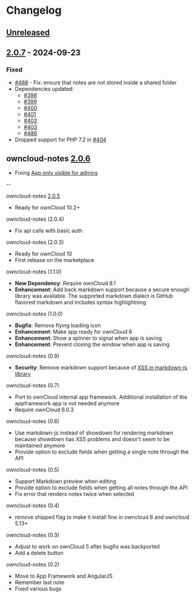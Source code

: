 # Changelog

## [Unreleased] 



## [2.0.7] - 2024-09-23

### Fixed
 * [#488](https://github.com/owncloud/notes/pull/488) - Fix: ensure that notes are not stored inside a shared folder
 * Dependencies updated:
   - [#398](https://github.com/owncloud/notes/pull/398)
   - [#399](https://github.com/owncloud/notes/pull/399)
   - [#400](https://github.com/owncloud/notes/pull/400)
   - [#401](https://github.com/owncloud/notes/pull/401)
   - [#402](https://github.com/owncloud/notes/pull/402)
   - [#403](https://github.com/owncloud/notes/pull/403) 
   - [#486](https://github.com/owncloud/notes/pull/486)
 * Dropped support for PHP 7.2 in [#404](https://github.com/owncloud/notes/pull/404) 


## owncloud-notes [2.0.6]

* Fixing [App only visible for admins](https://github.com/owncloud/notes/issues/314)

--

owncloud-notes [2.0.5]
* Ready for ownCloud 10.2+

owncloud-notes (2.0.4)
* Fix api calls with basic auth

owncloud-notes (2.0.3)
* Ready for ownCloud 10
* First release on the marketplace

owncloud-notes (1.1.0)
* **New Dependency**: Require ownCloud 8.1
* **Enhancement**: Add back markdown support because a secure enough library was available. The supported markdown dialect is GitHub flavored markdown and includes syntax highlightning

owncloud-notes (1.0.0)
* **Bugfix**: Remove flying loading icon
* **Enhancement**: Make app ready for ownCloud 8
* **Enhancement**: Show a spinner to signal when app is saving
* **Enhancement**: Prevent closing the window when app is saving

owncloud-notes (0.9)
* **Security**: Remove markdown support because of [XSS in markdown-js library](https://github.com/evilstreak/markdown-js/pull/52)

owncloud-notes (0.7)
* Port to ownCloud internal app framework. Additional installation of the appframework app is not needed anymore
* Require ownCloud 6.0.3

owncloud-notes (0.6)
* Use markdown-js instead of showdown for rendering markdown because showdown has XSS problems and doesn't seem to be maintained anymore
* Provide option to exclude fields when getting a single note through the API

owncloud-notes (0.5)
* Support Markdown preview when editing
* Provide option to exclude fields when getting all notes through the API
* Fix error that renders notes twice when selected

owncloud-notes (0.4)
* remove shipped flag to make it install fine in owncloud 6 and owncloud 5.13+

owncloud-notes (0.3)
* Adjust to work on ownCloud 5 after bugfix was backported
* Add a delete button

owncloud-notes (0.2)
* Move to App Framework and AngularJS
* Remember last note
* Fixed various bugs

[Unreleased]: https://github.com/owncloud/notes/compare/v2.0.7...master
[2.0.7]: https://github.com/owncloud/notes/compare/v2.0.6...v2.0.7
[2.0.6]: https://github.com/owncloud/notes/compare/v2.0.5...v2.0.6
[2.0.5]: https://github.com/owncloud/notes/compare/v2.0.4...v2.0.5
